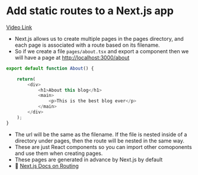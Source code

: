 # Add static routes to a Next.js app

[Video Link](https://egghead.io/lessons/egghead-add-static-routes-to-a-next-js-app?pl=build-a-blog-with-next-js-typescript-emotion-and-netlify-adcc)

-   Next.js allows us to create multiple pages in the pages directory, and each page is associated with a route based on its filename.
-   So if we create a file `pages/about.tsx` and export a component then we will have a page at <http://localhost:3000/about>

```js
export default function About() {

    return(
        <div>
            <h1>About this blog</h1>
            <main>
                <p>This is the best blog ever</p>
            </main>
        </div>
    );
}
```

-   The url will be the same as the filename. If the file is nested inside of a directory under pages, then the route will be nested in the same way.
-   These are just React components so you can import other comoponents and use them when creating pages.
-   These pages are generated in advance by Next.js by default
-   📜 [Next.js Docs on Routing](https://nextjs.org/docs/routing/introduction)
